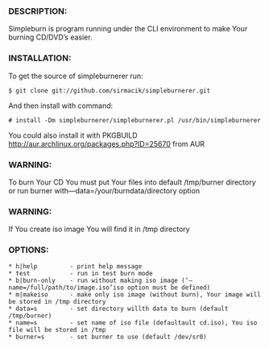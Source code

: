 ### DESCRIPTION:

Simpleburn is program running under the CLI environment to make Your burning CD/DVD’s easier.

### INSTALLATION:

To get the source of simpleburnerer run:

`$ git clone git://github.com/sirmacik/simpleburnerer.git`

And then install with command:

`# install -Dm simpleburnerer/simpleburnerer.pl /usr/bin/simpleburnerer`

You could also install it with PKGBUILD <http://aur.archlinux.org/packages.php?ID=25670> from AUR

### WARNING:

To burn Your CD You must put Your files into default /tmp/burner directory or run burner
with—data=/your/burndata/directory option

### WARNING:

If You create iso image You will find it in /tmp directory

### OPTIONS:
    * h|help         - print help message
    * test           - run in test burn mode
    * b|burn-only    - run without making iso image (‘—name=/full/path/to/image.iso’iso option must be defined)
    * m|makeiso      - make only iso image (without burn), Your image will be stored in /tmp directory
    * data=s         - set directory willth data to burn (default /tmp/burner)
    * name=s         - set name of iso file (defaultault cd.iso), You iso file will be stored in /tmp
    * burner=s       - set burner to use (default /dev/sr0)
